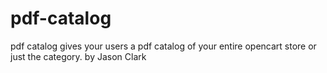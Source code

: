 pdf-catalog
===========

pdf catalog gives your users a pdf catalog of your entire opencart store or just the category. by Jason Clark 
